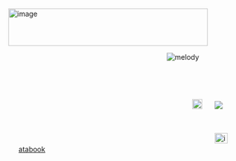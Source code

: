 ⠀⠀⠀⠀⠀⠀⠀⠀⠀⠀⠀⠀⠀⠀⠀⠀⠀⠀⠀⠀⠀⠀⠀⠀<img width="400" height="75" alt="image" src="https://github.com/user-attachments/assets/1244448e-872c-4dc6-bc7f-0b58348a1427" />


⠀⠀⠀⠀⠀⠀⠀⠀⠀⠀⠀⠀⠀⠀⠀⠀⠀⠀⠀⠀⠀⠀⠀⠀⠀⠀⠀⠀⠀⠀⠀![melody](https://github.com/user-attachments/assets/60025ef6-f408-4159-88fe-2d9b07de3b2a)

⠀⠀⠀⠀⠀

⠀⠀⠀⠀


⠀⠀⠀⠀⠀⠀⠀⠀⠀⠀⠀⠀⠀⠀⠀⠀⠀⠀⠀⠀⠀⠀⠀⠀⠀⠀⠀⠀⠀⠀⠀⠀⠀⠀⠀⠀<img width="20" height="20" alt="image" src="https://github.com/user-attachments/assets/5d403f35-ca1e-4984-9e16-2a618090d9a6" />
⠀⠀![](https://komarev.com/ghpvc/?username=your-github-username&color=ffd1dc)
⠀⠀⠀


⠀⠀⠀

⠀⠀⠀⠀⠀⠀⠀⠀⠀⠀⠀⠀⠀⠀⠀⠀⠀⠀⠀⠀⠀⠀⠀⠀⠀⠀⠀⠀⠀⠀⠀⠀⠀⠀⠀⠀⠀⠀⠀⠀ <img width="26" height="21" alt="image" src="https://github.com/user-attachments/assets/58eb88d5-2641-49dc-984a-efdb3c5d3f7c" />
⠀⠀[atabook](https://comfylicious.atabook.org)

⠀⠀⠀⠀⠀⠀⠀⠀⠀⠀⠀⠀⠀⠀⠀⠀⠀⠀⠀⠀⠀



⠀⠀⠀⠀⠀⠀
⠀⠀⠀⠀⠀⠀

⠀⠀⠀⠀⠀⠀
⠀⠀⠀⠀⠀⠀⠀⠀⠀⠀⠀⠀⠀⠀⠀⠀⠀⠀⠀⠀⠀⠀⠀⠀⠀⠀⠀⠀⠀⠀
